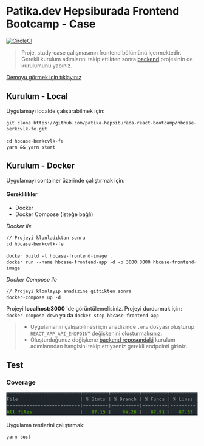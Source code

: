 # Patika.dev Hepsiburada Frontend Bootcamp - Case

[![CircleCI](https://circleci.com/gh/patika-hepsiburada-react-bootcamp/hbcase-berkcvlk-fe/tree/main.svg?style=svg&circle-token=d41929e80330e8ab98c3664767bcc6fa82d6939d)](https://circleci.com/gh/patika-hepsiburada-react-bootcamp/hbcase-berkcvlk-fe/tree/main)

> Proje, study-case çalışmasının frontend bölümünü içermektedir. Gerekli kurulum adımlarını takip ettikten sonra [backend](https://github.com/patika-hepsiburada-react-bootcamp/hbcase-berkcvlk-be) projesinin de kurulumunu yapınız.

[Demoyu görmek için tıklayınız](https://nifty-knuth-903d9d.netlify.app/)

## Kurulum - Local

Uygulamayı localde çalıştırabilmek için:

```
git clone https://github.com/patika-hepsiburada-react-bootcamp/hbcase-berkcvlk-fe.git

cd hbcase-berkcvlk-fe
yarn && yarn start
```

## Kurulum - Docker

Uygulamayı container üzerinde çalıştırmak için:

#### Gereklilikler

- Docker
- Docker Compose (isteğe bağlı)

<i>Docker ile</i>

```
// Projeyi klonladıktan sonra
cd hbcase-berkcvlk-fe

docker build -t hbcase-frontend-image .
docker run --name hbcase-frontend-app -d -p 3000:3000 hbcase-frontend-image
```

<i>Docker Compose ile</i>

```
// Projeyi klonlayıp anadizine gittikten sonra
docker-compose up -d
```

Projeyi <b>localhost:3000</b> 'de görüntülemelisiniz.
Projeyi durdurmak için: `docker-compose down` ya da `docker stop hbcase-frontend-app`

> - Uygulamanın çalışabilmesi için anadizinde `.env` dosyası oluşturup `REACT_APP_API_ENDPOINT` değişkenini oluşturmalısınız.
> - Oluşturduğunuz değişkene [backend reposundaki](https://github.com/patika-hepsiburada-react-bootcamp/hbcase-berkcvlk-be) kurulum adımlarından hangisini takip ettiyseniz gerekli endpointi giriniz.

## Test

### Coverage

![coverage](./figures/testcoverage.png)

Uygulama testlerini çalıştırmak:

```
yarn test
```
